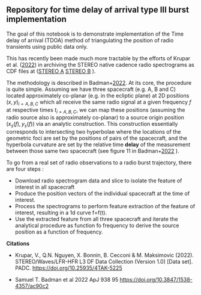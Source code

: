 ## Repository for time delay of arrival type III burst implementation

The goal of this notebook is to demonstrate implementation of the Time delay of arrival (TDOA) method of triangulating the position of radio transients using public data only. 

This has recently been made much more tractable by the efforts of Krupar et al. ([2022](https://doi.org/10.25935/4tak-5225))  in archiving the STEREO native cadence radio spectrograms as CDF files at ([STEREO A](https://cdaweb.gsfc.nasa.gov/pub/data/stereo/ahead/l3/waves/) [STEREO B](https://cdaweb.gsfc.nasa.gov/pub/data/stereo/behind/l3/waves/) ).

The methodology is described in Badman+[2022](https://ui.adsabs.harvard.edu/abs/2022ApJ...938...95B/abstract). At its core, the procedure is quite simple. Assuming we have three spacecraft (e.g. A, B and C) located approximately co-planar (e.g. in the ecliptic plane) at 2D positions $(x,y)_{i={A,B,C}}$ which all receive the same radio signal at a given frequency $f$ at respective times $t_{i={A,B,C}}$, we can map these positions (assuming the radio source also is approximately co-planar) to a source origin position $(x_s(f),y_s(f))$ via an analytic construction. This construction essentially corresponds to intersecting two hyperbolae where the locations of the geometric foci are set by the positions of pairs of the spacecraft, and the hyperbola curvature are set by the relative time __delay__ of the measurement between those same two spacecraft  (see figure 11 in Badman+[2022](https://ui.adsabs.harvard.edu/abs/2022ApJ...938...95B/abstract) ).

To go from a real set of radio observations to a radio burst trajectory, there are four steps :

* Download radio spectrogram data and slice to isolate the feature of interest in all spacecraft
* Produce the position vectors of the individual spacecraft at the time of interest.
* Process the spectrograms to perform feature extraction of the feature of interest, resulting in a 1d curve f=f(t).
* Use the extracted feature from all three spacecraft and iterate the analytical procedure as function fo frequency to derive the source position as a function of frequency.

__Citations__

* Krupar, V., Q.N. Nguyen, X. Bonnin, B. Cecconi & M. Maksimovic (2022). STEREO/Waves/LFR-HFR L3 DF Data Collection (Version 1.0) [Data set]. PADC. https://doi.org/10.25935/4TAK-5225

* Samuel T. Badman et al 2022 ApJ 938 95 https://doi.org/10.3847/1538-4357/ac90c2



